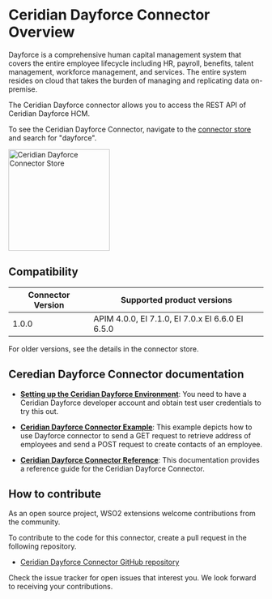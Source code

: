 # Ceridian Dayforce Connector Overview

Dayforce is a comprehensive human capital management system that covers the entire employee lifecycle including HR, payroll, benefits, talent management, workforce management, and services. The entire system resides on cloud that takes the burden of managing and replicating data on-premise.

The Ceridian Dayforce connector allows you to  access the REST API of Ceridian Dayforce HCM. 

To see the Ceridian Dayforce Connector, navigate to the [connector store](https://store.wso2.com/store/assets/esbconnector/list) and search for "dayforce".

<img src="{{base_path}}/assets/img/integrate/connectors/dayforce-store.png" title="Ceridian Dayforce Connector Store" width="200" alt="Ceridian Dayforce Connector Store"/>

## Compatibility

| Connector Version | Supported product versions |
| ------------- |-------------|
| 1.0.0    | APIM 4.0.0, EI 7.1.0, EI 7.0.x EI 6.6.0 EI 6.5.0 |

For older versions, see the details in the connector store.

## Ceredian Dayforce Connector documentation

* **[Setting up the Ceridian Dayforce Environment]({{base_path}}/reference/connectors/ceridiandayforce-connector/ceridiandayforce-connector-config/)**: You need to have a Ceridian Dayforce developer account and obtain test user credentials to try this out.

* **[Ceridian Dayforce Connector Example]({{base_path}}/reference/connectors/ceridiandayforce-connector/ceridiandayforce-connector-example/)**: This example depicts how to use Dayforce connector to send a GET request to retrieve address of employees and send a POST request to create contacts of an employee. 

* **[Ceridian Dayforce Connector Reference]({{base_path}}/reference/connectors/ceridiandayforce-connector/ceridiandayforce-connector-reference/)**: This documentation provides a reference guide for the Ceridian Dayforce Connector.

## How to contribute

As an open source project, WSO2 extensions welcome contributions from the community. 

To contribute to the code for this connector, create a pull request in the following repository. 

* [Ceridian Dayforce Connector GitHub repository](https://github.com/wso2-extensions/esb-connector-dayforce)

Check the issue tracker for open issues that interest you. We look forward to receiving your contributions.
